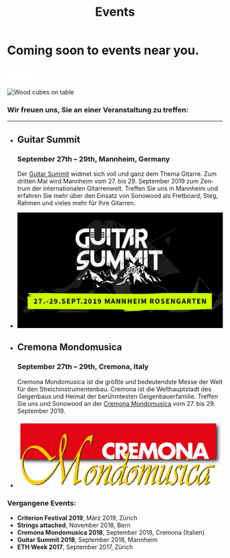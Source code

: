 ﻿---
lang: de
title: 'Events'
order: 6
---

<div class="full-width-kenburns">
<div class="wrap-bg-image">

# Coming soon to events near you.

![arrow down](/assets/images/arrow-d-white.svg)

</div>
<img srcset="/assets/images/event_cover_cubestower_2x.jpg"
     src="/assets/images/event_cover_cubestower.jpg" alt="Wood cubes on table">
</div>

<div class="full-width">
<div class="wrap -cols2">

### Wir freuen uns, Sie an einer Veranstaltung zu treffen:

---

- ## Guitar Summit

  ### September 27th – 29th, Mannheim, Germany

  Der <a href="https://www.guitarsummit.de" target="_blank">Guitar Summit</a> widmet sich voll und ganz dem Thema Gitarre. Zum dritten Mal wird Mannheim vom 27. bis 29. September 2019 zum Zentrum der internationalen Gitarrenwelt. Treffen Sie uns in Mannheim und erfahren Sie mehr über den Einsatz von Sonowood als Fretboard, Steg, Rahmen und vieles mehr für Ihre Gitarren.

- <a href="https://www.guitarsummit.de" target="_blank">![Guitar Summit 2019](/assets/images/event_201909_guitarsummit.jpg)</a>

- ## Cremona Mondomusica
  ### September 27th – 29th, Cremona, Italy

   Cremona Mondomusica ist die größte und bedeutendste Messe der Welt für den Streichinstrumentenbau. Cremona ist die Welthauptstadt des Geigenbaus und Heimat der berühmtesten Geigenbauerfamilie. Treffen Sie uns und Sonowood an der <a href="http://www.cremonamusica.com" target="_blank">Cremona Mondomusica</a> vom 27. bis 29. September 2019.

- <a href="http://www.cremonamusica.com" target="_blank">![Cremona 2019](/assets/images/event_201909_cremona.png)</a>

</div>
</div>

<div class="full-width-grey">
<div class="wrap -center">

### Vergangene Events:

  - **Criterion Festival 2019**, März 2019, Zürich
  - **Strings attached**, November 2018, Bern
  - **Cremona Mondomusica 2018**, September 2018, Cremona (Italien)
  - **Guitar Summit 2018**, September 2018, Mannheim
  - **ETH Week 2017**, September 2017, Zürich


</div>
</div>
